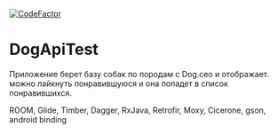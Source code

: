 [![CodeFactor](https://www.codefactor.io/repository/github/nitrosrus/dogapitest/badge)](https://www.codefactor.io/repository/github/nitrosrus/dogapitest)
# DogApiTest
Приложение берет базу собак по породам с Dog.ceo и отображает. можно лайкнуть понравившуюся и она попадет в список понравившихся.

ROOM, Glide, Timber, Dagger, RxJava, Retrofir, Moxy, Cicerone, gson, android binding
